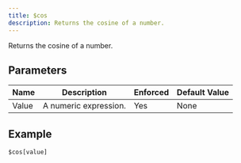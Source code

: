 ```yaml
---
title: $cos
description: Returns the cosine of a number.
---
```


Returns the cosine of a number.
## Parameters
| Name  |      Description      | Enforced | Default Value |
|-------|-----------------------|----------|---------------|
| Value | A numeric expression. | Yes      | None          |
## Example
```eats
$cos[value]
```